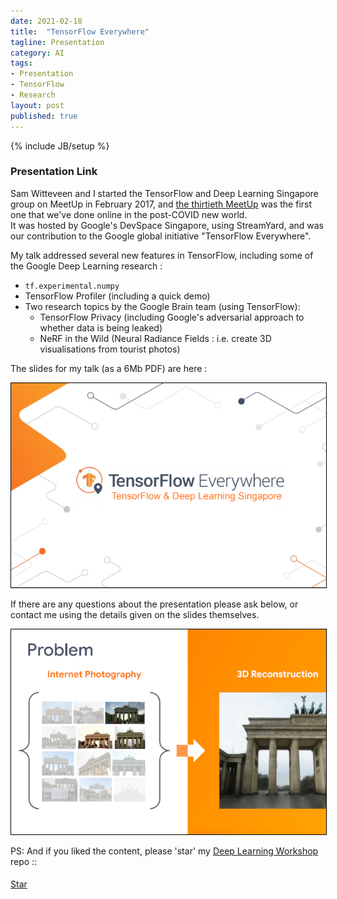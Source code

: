 ```yaml
---
date: 2021-02-18
title:  "TensorFlow Everywhere"
tagline: Presentation
category: AI
tags:
- Presentation
- TensorFlow
- Research
layout: post
published: true
---
```

{% include JB/setup %}


### Presentation Link

Sam Witteveen and I started the TensorFlow and Deep Learning Singapore group on MeetUp in February 2017,
and [the thirtieth MeetUp](https://www.meetup.com/TensorFlow-and-Deep-Learning-Singapore/events/276147395/) 
was the first one that we've done online in the post-COVID new world.  
It was hosted by Google's DevSpace Singapore, using StreamYard, 
and was our contribution to the Google global initiative "TensorFlow Everywhere".  

<!--
!-->

My talk addressed several new features in TensorFlow, including some of the Google Deep Learning research : 

*  `tf.experimental.numpy`
*  TensorFlow Profiler (including a quick demo)
*  Two research topics by the Google Brain team (using TensorFlow):
   +  TensorFlow Privacy (including Google's adversarial approach to whether data is being leaked)
   +  NeRF in the Wild (Neural Radiance Fields : i.e. create 3D visualisations from tourist photos)


The slides for my talk (as a 6Mb PDF) are here :

<!--
cp ~/sketchpad/redcatlabs/2021-02-18_TFandDL_TensorFlow-Everywhere/2021-02-18_TF-Everywhere.pdf ./assets/img/
# And add to blog git
!-->

<a href="http://redcatlabs.com/downloads/2021-02-18_TF-Everywhere.pdf" target="_blank">
<img src="/assets/img/2021-02-18_TF-Everywhere_600x390.png" alt="Presentation Screenshot" style="border:1px solid #000000" />
</a>

If there are any questions about the presentation please ask below, 
or contact me using the details given on the slides themselves.

<a href="http://redcatlabs.com/downloads/2021-02-18_TF-Everywhere.pdf" target="_blank">
<img src="/assets/img/2021-02-18_TF-Everywhere_38_600x390.png" alt="Presentation Content Example" style="border:1px solid #000000" />
</a>



PS:  And if you liked the content, please 'star' my <a href="https://github.com/mdda/deep-learning-workshop" target="_blank">Deep Learning Workshop</a> repo ::
<!-- From :: https://buttons.github.io/ -->
<!-- Place this tag where you want the button to render. -->
<span style="position:relative;top:5px;">
<a aria-label="Star mdda/deep-learning-workshop on GitHub" data-count-aria-label="# stargazers on GitHub" data-count-api="/repos/mdda/deep-learning-workshop#stargazers_count" data-count-href="/mdda/deep-learning-workshop/stargazers" data-icon="octicon-star" href="https://github.com/mdda/deep-learning-workshop" class="github-button">Star</a>
<!-- Place this tag right after the last button or just before your close body tag. -->
<script async defer id="github-bjs" src="https://buttons.github.io/buttons.js"></script>
</span>

